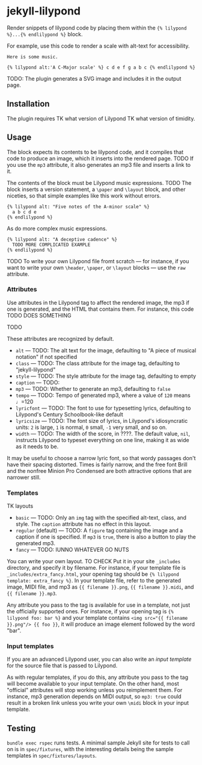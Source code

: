 # jekyll-lilypond


Render snippets of lilypond code by placing them within the `{% lilypond %}...{% endlilypond %}` block. 

For example, use this code to render a scale with alt-text for accessibility.

```
Here is some music.

{% lilypond alt:'A C-Major scale' %} c d e f g a b c {% endlilypond %}
```

TODO: The plugin generates a SVG image and includes it in the output page.

## Installation

The plugin requires TK what version of Lilypond TK what version of timidity. 

## Usage

The block expects its contents to be lilypond code, and it compiles that code to produce an image, which it 
inserts into the rendered page. TODO If you use the `mp3` attribute, it also generates an mp3 file and inserts
a link to it.

The contents of the block must be Lilypond music expressions. TODO The block inserts a version statement, a `\paper` and
`\layout` block, and other niceties, so that simple examples like this work without errors.
```
{% lilypond alt: "Five notes of the A-minor scale" %}
  a b c d e 
{% endlilypond %}
```
As do more complex music expressions.
```
{% lilypond alt: "A deceptive cadence" %}
  TODO MORE COMPLICATED EXAMPLE
{% endlilypond %}
```
TODO To write your own Lilypond file fromt scratch — for instance, if you want to write
your own `\header`, `\paper`, or `\layout` blocks — use the `raw` attribute. 

### Attributes

Use attributes in the Lilypond tag to affect the rendered image, the mp3
if one is generated, and the HTML that contains them. For instance, 
this code TODO DOES SOMETHING

TODO

These attributes are recognized by default.

* `alt` — TODO: The alt text for the image, defaulting to "A piece of musical notation" if not specified
* `class` — TODO: The class attribute for the image tag, defaulting to "jekyll-lilypond"
* `style` — TODO: The style attribute for the image tag, defaulting to empty
* `caption` — TODO:
* `mp3` — TODO: Whether to generate an mp3, defaulting to `false`
* `tempo` — TODO: Tempo of generated mp3, where a value of `120` means ♩=120
* `lyricfont` — TODO: The font to use for typesetting lyrics, defaulting to Lilypond's Century Schoolbook-like default
* `lyricsize` — TODO: The font size of lyrics, in Lilypond's idiosyncratic units: `2` is large, `1` is normal, `0` small, `-1` very small, and so on.
* `width` — TODO: The width of the score, in ????. The default value, `nil`, instructs Lilypond to typeset everything on one line, making it as wide as it needs to be.

It may be useful to choose a narrow lyric font, so that wordy passages don't have their spacing distorted. Times is fairly narrow, and the free font Brill and 
the nonfree Minion Pro Condensed are both attractive options that are narrower still.

### Templates

TK layouts

* `basic` — TODO: Only an `img` tag with the specified alt-text, class, and style. The `caption` attribute has no effect in this layout. 
* `regular` (default) — TODO: A `figure` tag containing the image and a caption if one is specified. If `mp3` is `true`, there is also a button to play the generated mp3.
* `fancy` — TODO: IUNNO WHATEVER GO NUTS

You can write your own layout. TO CHECK Put it in your site `_includes` directory, and specify it by filename. For instance, if your template file
is `_includes/extra_fancy.html`, your opening tag should be `{% lilypond template: extra_fancy %}`. In your template file, refer to the generated image, 
MIDI file, and mp3 as `{{ filename }}.png`, `{{ filename }}.midi`, and `{{ filename }}.mp3`.

Any attribute you pass to the tag is available for use in a template, not just the officially supported ones. For instance, if your opening tag is
`{% lilypond foo: bar %}` and your template contains `<img src="{{ filename }}.png"/> {{ foo }}`, it will produce an image element followed by the word "bar".

### Input templates

If you are an advanced Lilypond user, you can also write an *input template* for the source file that is passed to Lilypond. 

As with regular templates, if you do this, any attribute you pass to the tag will become available to your input template. On the other hand,
most "official" attributes will stop working unless you reimplement them. For instance, mp3 generation depends on MIDI output, so `mp3: true` 
could result in a broken link unless you write your own `\midi` block in your input template. 

## Testing

`bundle exec rspec` runs tests. A minimal sample Jekyll site for tests to call on is in `spec/fixtures`, 
with the interesting details being the sample templates in `spec/fixtures/layouts`.
